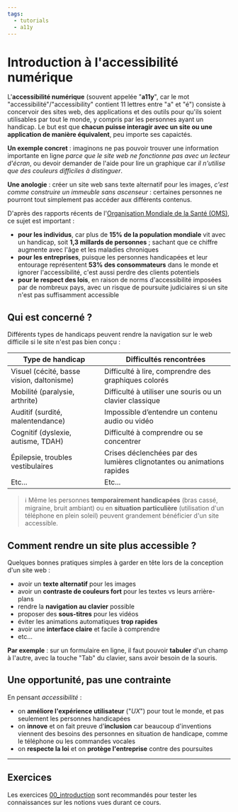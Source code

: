 ```yaml
---
tags:
  - tutorials
  - a11y
---
```


# Introduction à l'accessibilité numérique

L'**accessibilité numérique** (souvent appelée "**a11y**", car le mot "accessibilité"/"accessibility" contient 11 lettres entre "a" et "é") consiste à concervoir des sites web, des applications et des outils pour qu'ils soient utilisables par tout le monde, y compris par les personnes ayant un handicap. Le but est que **chacun puisse interagir avec un site ou une application de manière équivalent**, peu importe ses capaictés.

**Un exemple concret** : imaginons ne pas pouvoir trouver une information importante en ligne _parce que le site web ne fonctionne pas avec un lecteur d'écran_, ou devoir demander de l'aide pour lire un graphique car _il n'utilise que des couleurs difficiles à distinguer_.

**Une anologie** : créer un site web sans texte alternatif pour les images, _c'est comme construire un immeuble sans ascenseur_ : certaines personnes ne pourront tout simplement pas accéder aux différents contenus.

D'après des rapports récents de l'[Organisation Mondiale de la Santé (OMS)](https://www.who.int/teams/noncommunicable-diseases/sensory-functions-disability-and-rehabilitation/world-report-on-disability), ce sujet est important :

- **pour les individus**, car plus de **15% de la population mondiale** vit avec un handicap, soit **1,3 millards de personnes** ; sachant que ce chiffre augmente avec l'âge et les maladies chroniques
- **pour les entreprises**, puisque les personnes handicapées et leur entourage représentent **53% des consommateurs** dans le monde et ignorer l'accessibilité, c'est aussi perdre des clients potentiels
- **pour le respect des lois**, en raison de norms d'accessibilité imposées par de nombreux pays, avec un risque de poursuite judiciaires si un site n'est pas suffisamment accessible

## Qui est concerné ?

Différents types de handicaps peuvent rendre la navigation sur le web difficile si le site n'est pas bien conçu :

| Type de handicap                          | Difficultés rencontrées                                                |
| ----------------------------------------- | ---------------------------------------------------------------------- |
| Visuel (cécité, basse vision, daltonisme) | Difficulté à lire, comprendre des graphiques colorés                   |
| Mobilité (paralysie, arthrite)            | Difficulté à utiliser une souris ou un clavier classique               |
| Auditif (surdité, malentendance)          | Impossible d’entendre un contenu audio ou vidéo                        |
| Cognitif (dyslexie, autisme, TDAH)        | Difficulté à comprendre ou se concentrer                               |
| Épilepsie, troubles vestibulaires         | Crises déclenchées par des lumières clignotantes ou animations rapides |
| Etc...                                    | Etc...                                                                 |

> ℹ️ Même les personnes **temporairement handicapées** (bras cassé, migraine, bruit ambiant) ou en **situation particulière** (utilisation d'un téléphone en plein soleil) peuvent grandement bénéficier d'un site accessible.

## Comment rendre un site plus accessible ?

Quelques bonnes pratiques simples à garder en tête lors de la conception d'un site web :

- avoir un **texte alternatif** pour les images
- avoir un **contraste de couleurs fort** pour les textes vs leurs arrière-plans
- rendre la **navigation au clavier** possible
- proposer des **sous-titres** pour les vidéos
- éviter les animations automatiques **trop rapides**
- avoir une **interface claire** et facile à comprendre
- etc...

**Par exemple** : sur un formulaire en ligne, il faut pouvoir **tabuler** d'un champ à l'autre, avec la touche "Tab" du clavier, sans avoir besoin de la souris.

## Une opportunité, pas une contrainte

En pensant _accessibilité_ :

- on **améliore l'expérience utilisateur** ("_UX_") pour tout le monde, et pas seulement les personnes handicapées
- on **innove** et on fait preuve d'**inclusion** car beaucoup d'inventions viennent des besoins des personnes en situation de handicape, comme le téléphone ou les commandes vocales
- on **respecte la loi** et on **protège l'entreprise** contre des poursuites

---

## Exercices

Les exercices [00_introduction](https://github.com/association-z-code-emploi/exercices-a11y/tree/main/00_introduction) sont recommandés pour tester les connaissances sur les notions vues durant ce cours.
